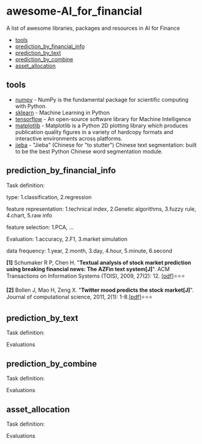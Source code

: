 # awesome-AI_for_financial
A  list of  awesome libraries, packages and resources in AI for Finance

- [tools](#tools)
- [prediction_by_financial_info](#prediction_by_financial_info)
- [prediction_by_text](#prediction_by_text)
- [prediction_by_combine](#prediction_by_combine)
- [asset_allocation](#asset_allocation)



## tools
- [numpy](http://www.numpy.org) - NumPy is the fundamental package for scientific computing with Python.
- [sklearn](http://scikit-learn.org/stable/) - Machine Learning in Python
- [tensorflow](https://www.tensorflow.org/) - An open-source software library for Machine Intelligence
- [matplotlib](http://matplotlib.org/) - Matplotlib is a Python 2D plotting library which produces publication quality figures in a variety of hardcopy formats and interactive environments across platforms.
- [jieba](https://github.com/fxsjy/jieba/) - "Jieba" (Chinese for "to stutter") Chinese text segmentation: built to be the best Python Chinese word segmentation module.


## prediction_by_financial_info
Task definition:

type: 1.classification, 2.regression

feature representation: 1.technical index, 2.Genetic algorithms, 3.fuzzy rule, 4.chart, 5.raw info

feature selection: 1.PCA, ...

Evaluation: 1.accuracy, 2.F1, 3.market simulation

data frequency: 1.year, 2.month, 3.day, 4.hour, 5.minute, 6.second

**[1]** Schumaker R P, Chen H. "**Textual analysis of stock market prediction using breaking financial news: The AZFin text system[J]**". ACM Transactions on Information Systems (TOIS), 2009, 27(2): 12. [[pdf]](https://www.researchgate.net/profile/Rob_Schumaker/publication/220515646_Textual_analysis_of_stock_market_prediction_using_breaking_financial_news_The_AZFin_text_system/links/56d49bd208aefd177b0f5c73.pdf):star::star::star:

**[2]** Bollen J, Mao H, Zeng X. "**Twitter mood predicts the stock market[J]**". Journal of computational science, 2011, 2(1): 1-8.[[pdf]](https://arxiv.org/pdf/1010.3003&):star::star::star:

## prediction_by_text
Task definition:

Evaluations
## prediction_by_combine
Task definition:

Evaluations
## asset_allocation
Task definition:

Evaluations
